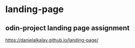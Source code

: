 # landing-page
## odin-project landing page assignment

https://danielalkalay.github.io/landing-page/

